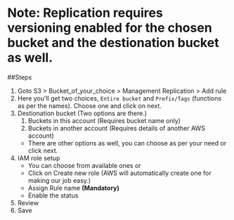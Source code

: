 # Note: Replication requires versioning enabled for the chosen bucket and the destionation bucket as well.  
##Steps  
1. Goto S3  > Bucket_of_your_choice > Management Replication > Add rule
2. Here you'll get two choices, `Entire bucket` and `Prefix/Tags` (functions as per the names). Choose one and click on next.  
3. Destionation bucket (Two options are there.)  
    1. Buckets in this account (Requires bucket name only)
    2. Buckets in another account (Requires details of another AWS account)
    * There are other options as well, you can choose as per your need or click next.
4. IAM role setup 
    * You can choose from available ones or
    * Click on Create new role (AWS will automatically create one for making our job easy.)
    * Assign Rule name **(Mandatory)**
    * Enable the status
5. Review
6. Save
